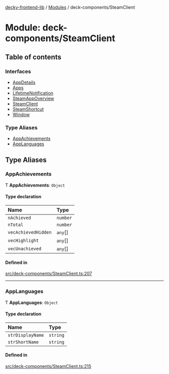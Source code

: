 [decky-frontend-lib](../README.md) / [Modules](../modules.md) / deck-components/SteamClient

# Module: deck-components/SteamClient

## Table of contents

### Interfaces

- [AppDetails](../interfaces/deck_components_SteamClient.AppDetails.md)
- [Apps](../interfaces/deck_components_SteamClient.Apps.md)
- [LifetimeNotification](../interfaces/deck_components_SteamClient.LifetimeNotification.md)
- [SteamAppOverview](../interfaces/deck_components_SteamClient.SteamAppOverview.md)
- [SteamClient](../interfaces/deck_components_SteamClient.SteamClient.md)
- [SteamShortcut](../interfaces/deck_components_SteamClient.SteamShortcut.md)
- [Window](../interfaces/deck_components_SteamClient.Window.md)

### Type Aliases

- [AppAchievements](deck_components_SteamClient.md#appachievements)
- [AppLanguages](deck_components_SteamClient.md#applanguages)

## Type Aliases

### AppAchievements

Ƭ **AppAchievements**: `Object`

#### Type declaration

| Name | Type |
| :------ | :------ |
| `nAchieved` | `number` |
| `nTotal` | `number` |
| `vecAchievedHidden` | `any`[] |
| `vecHighlight` | `any`[] |
| `vecUnachieved` | `any`[] |

#### Defined in

[src/deck-components/SteamClient.ts:207](https://github.com/SteamDeckHomebrew/decky-frontend-lib/blob/6f14da1/src/deck-components/SteamClient.ts#L207)

___

### AppLanguages

Ƭ **AppLanguages**: `Object`

#### Type declaration

| Name | Type |
| :------ | :------ |
| `strDisplayName` | `string` |
| `strShortName` | `string` |

#### Defined in

[src/deck-components/SteamClient.ts:215](https://github.com/SteamDeckHomebrew/decky-frontend-lib/blob/6f14da1/src/deck-components/SteamClient.ts#L215)
